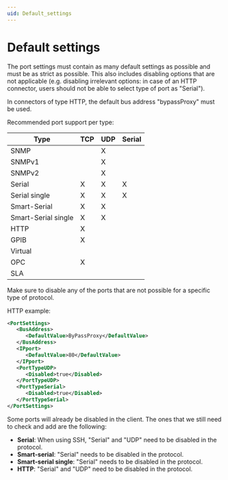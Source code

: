 ```yaml
---
uid: Default_settings
---
```


# Default settings

The port settings must contain as many default settings as possible and must be as strict as possible. This also includes disabling options that are not applicable (e.g. disabling irrelevant options: in case of an HTTP connector, users should not be able to select type of port as "Serial").

In connectors of type HTTP, the default bus address "bypassProxy" must be used.

Recommended port support per type:

| Type                | TCP | UDP | Serial |
|---------------------|-----|-----|--------|
| SNMP                |     | X   |        |
| SNMPv1              |     | X   |        |
| SNMPv2              |     | X   |        |
| Serial              | X   | X   | X      |
| Serial single       | X   | X   | X      |
| Smart-Serial        | X   | X   |        |
| Smart-Serial single | X   | X   |        |
| HTTP                | X   |     |        |
| GPIB                | X   |     |        |
| Virtual             |     |     |        |
| OPC                 | X   |     |        |
| SLA                 |     |     |        |

Make sure to disable any of the ports that are not possible for a specific type of protocol.

HTTP example:

```xml
<PortSettings>
   <BusAddress>
      <DefaultValue>ByPassProxy</DefaultValue>
   </BusAddress>
   <IPport>
      <DefaultValue>80</DefaultValue>
   </IPport>
   <PortTypeUDP>
      <Disabled>true</Disabled>
   </PortTypeUDP>
   <PortTypeSerial>
      <Disabled>true</Disabled>
   </PortTypeSerial>
</PortSettings>
```

Some ports will already be disabled in the client. The ones that we still need to check and add are the following:

- **Serial**: When using SSH, "Serial" and "UDP" need to be disabled in the protocol.
- **Smart-serial**: "Serial" needs to be disabled in the protocol.
- **Smart-serial single**: "Serial" needs to be disabled in the protocol.
- **HTTP**: "Serial" and "UDP" need to be disabled in the protocol.
